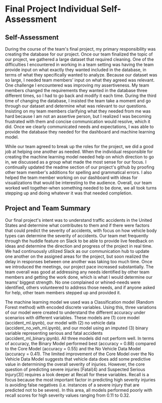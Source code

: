 # Final Project Individual Self-Assessment

## Self-Assessment

During the course of the team's final project, my primary responsibility was creating the database for our project. Once our team finalized the topic of our project, we gathered a large dataset that required cleaning. One of the difficulties I encountered in working in a team setting was having the team provide input on what exactly they wanted included in the database, in terms of what they specifically wanted to analyze. Because our dataset was so large, I needed team members’ input on what they agreed was relevant. One challenge I encountered was improving my assertiveness. My team members changed the requirements they wanted in the database three different times, so I had to go back and modify it each time. During the third time of changing the database, I insisted the team take a moment and go through our dataset and determine what was relevant to our questions. Insisting on my team members clarifying what they needed from me was hard because I am not an assertive person, but I realized I was becoming frustrated with them and concise communication would resolve, which it did. Once we clearly communicated needs and expectations, I was able to provide the database they needed for the dashboard and machine learning model.

While our team agreed to break up the roles for the project, we did a good job at helping one another as needed. When the individual responsible for creating the machine learning model needed help on which direction to go in, we discussed as a group what made the most sense for our focus. I continually updated the readme section of our project's github by proofing other team member's additions for spelling and grammatical errors. I also helped the team member working on our dashboard with ideas for visualizations that would be interesting to the audience. Overall, our team worked well together-when something needed to be done, we all took turns stepping up and doing whatever it was that needed completion. 

## Project and Team Summary

Our final project's intent was to understand traffic accidents in the United States and determine what contributes to them and if there were factors that could predict the severity of accidents, with focus on how vehicle body types can determine the severity of accidents. Our team met frequently through the huddle feature on Slack to be able to provide live feedback on ideas and determine the direction and progress of the project in real time. We had continuously utilized Slack as our communication hub to update one another on the assigned areas for the project, but soon realized the delay in responses between one another was taking too much time. Once we introduced the meetings, our project pace increased substantially. The team overall was good at addressing any needs identified by other team members and getting the work done, which is what I would determine our teams' biggest strength. No one complained or whined-needs were identified, others volunteered to address those needs, and if anyone asked for help, other team members stepped up and provided it.

The machine learning model we used was a Classification model (Random Forest method) with encoded discrete variables. Using this, three variations of our model were created to understand the different accuracy under scenarios with different variables. These models are (1) core model (accident_ml.ipynb), our model with (2) no vehicle data (accident_no_veh_ml.ipynb), and our model using an imputed (3) binary variable representing serious and fatal accidents (accident_ml_binary.ipynb). All three models did not perform well. In terms of accuracy, the Binary Model performed best (accuracy = 0.88) compared to the Core Model (accuracy = 0.55) and the No Vehicle Data Model (accuracy = 0.41). The limited improvement of the Core Model over the No Vehicle Data Model suggests that vehicle data does add some predictive value in determining the overall severity of injuries. However, the core question of predicting severe injuries [Fatal(4) and Suspected Serious Injury(3)] requires a look deeper at Recall for these variables. Recall is a focus because the most important factor in predicting high severity injuries is avoiding false negatives (i.e. instances of a severe injury that are predicted not to be severe). In this area, all models performed poorly with recall scores for high severity values ranging from 0.11 to 0.32. 
